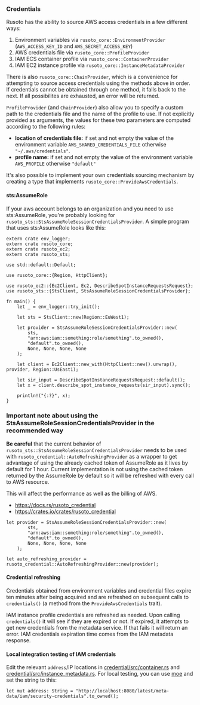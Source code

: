 ### Credentials

Rusoto has the ability to source AWS access credentials in a few different ways:

1. Environment variables via `rusoto_core::EnvironmentProvider` (`AWS_ACCESS_KEY_ID` and `AWS_SECRET_ACCESS_KEY`)
2. AWS credentials file via `rusoto_core::ProfileProvider`
3. IAM ECS container profile via `rusoto_core::ContainerProvider`
4. IAM EC2 instance profile via `rusoto_core::InstanceMetadataProvider`

There is also `rusoto_core::ChainProvider`, which is a convenience for attempting to source access credentials using the methods above in order.
If credentials cannot be obtained through one method, it falls back to the next.
If all possibilites are exhausted, an error will be returned.

`ProfileProvider` (and `ChainProvider`) also allow you to specify a custom path to the credentials file and the name of the profile to use.
If not explicitly provided as arguments, the values for these two parameters are computed according to the following rules:
* **location of credentials file:** if set and not empty the value of the environment variable ```AWS_SHARED_CREDENTIALS_FILE``` otherwise ```"~/.aws/credentials"```.
* **profile name:** if set and not empty the value of the environment variable ```AWS_PROFILE``` otherwise ```"default"```

It's also possible to implement your own credentials sourcing mechanism by creating a type that implements `rusoto_core::ProvideAwsCredentials`.

#### sts:AssumeRole

If your aws account belongs to an organization and you need to use sts:AssumeRole, you're probably looking for `rusoto_sts::StsAssumeRoleSessionCredentialsProvider`. A simple program that uses sts:AssumeRole looks like this:

```rust,no_run
extern crate env_logger;
extern crate rusoto_core;
extern crate rusoto_ec2;
extern crate rusoto_sts;

use std::default::Default;

use rusoto_core::{Region, HttpClient};

use rusoto_ec2::{Ec2Client, Ec2, DescribeSpotInstanceRequestsRequest};
use rusoto_sts::{StsClient, StsAssumeRoleSessionCredentialsProvider};

fn main() {
    let _ = env_logger::try_init();

    let sts = StsClient::new(Region::EuWest1);

    let provider = StsAssumeRoleSessionCredentialsProvider::new(
        sts,
        "arn:aws:iam::something:role/something".to_owned(),
        "default".to_owned(),
        None, None, None, None
    );

    let client = Ec2Client::new_with(HttpClient::new().unwrap(), provider, Region::UsEast1);

    let sir_input = DescribeSpotInstanceRequestsRequest::default();
    let x = client.describe_spot_instance_requests(sir_input).sync();

    println!("{:?}", x);
}
```

### Important note about using the StsAssumeRoleSessionCredentialsProvider in the recommended way
**Be careful** that the current behavior of `rusoto_sts::StsAssumeRoleSessionCredentialsProvider` needs to be used with `rusoto_credential::AutoRefreshingProvider` as a wrapper to get advantage of using the already cached token of AssumeRole as it lives by default for 1 hour.
Current implementation is not using the cached token returned by the AssumeRole by default so it will be refreshed with every call to AWS resource.

This will affect the performance as well as the billing of AWS.

- https://docs.rs/rusoto_credential
- https://crates.io/crates/rusoto_credential
```
let provider = StsAssumeRoleSessionCredentialsProvider::new(
        sts,
        "arn:aws:iam::something:role/something".to_owned(),
        "default".to_owned(),
        None, None, None, None
    );

let auto_refreshing_provider = rusoto_credential::AutoRefreshingProvider::new(provider);
```

#### Credential refreshing

Credentials obtained from environment variables and credential files expire ten minutes after being acquired and are refreshed on subsequent calls to `credentials()` (a method from the `ProvideAwsCredentials` trait).

IAM instance profile credentials are refreshed as needed.
Upon calling `credentials()` it will see if they are expired or not.
If expired, it attempts to get new credentials from the metadata service.
If that fails it will return an error.
IAM credentials expiration time comes from the IAM metadata response.

#### Local integration testing of IAM credentials

Edit the relevant `address`/IP locations in [credential/src/container.rs](credential/src/container.rs) and [credential/src/instance_metadata.rs](credential/src/instance_metadata.rs).
For local testing, you can use [moe](https://github.com/matthewkmayer/moe) and set the string to this:

```rust,ignore
let mut address: String = "http://localhost:8080/latest/meta-data/iam/security-credentials".to_owned();
```
